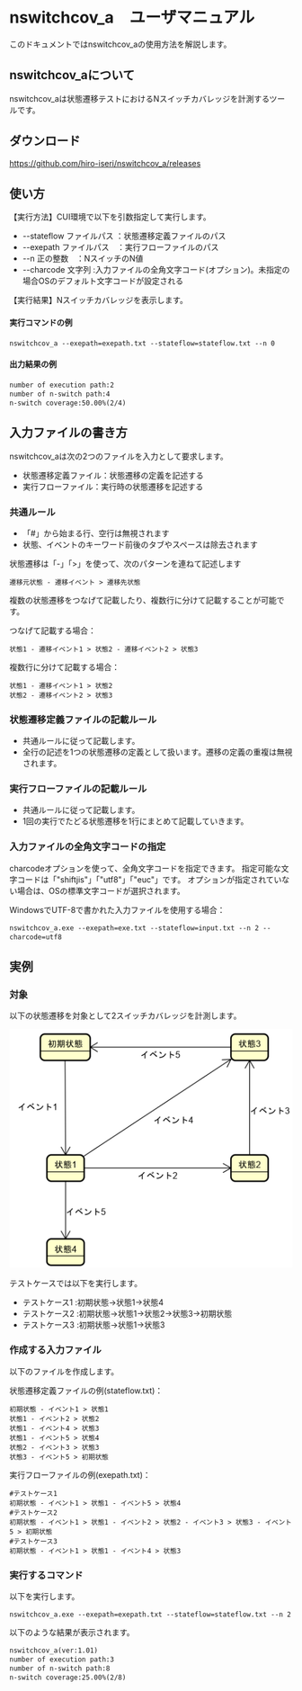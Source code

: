 # nswitchcov_a　ユーザマニュアル

このドキュメントではnswitchcov_aの使用方法を解説します。

## nswitchcov_aについて

nswitchcov_aは状態遷移テストにおけるNスイッチカバレッジを計測するツールです。

## ダウンロード

https://github.com/hiro-iseri/nswitchcov_a/releases

## 使い方

【実行方法】CUI環境で以下を引数指定して実行します。

* --stateflow ファイルパス ：状態遷移定義ファイルのパス
* --exepath ファイルパス　：実行フローファイルのパス
* --n 正の整数　：NスイッチのN値
* --charcode 文字列 :入力ファイルの全角文字コード(オプション)。未指定の場合OSのデフォルト文字コードが設定される

【実行結果】Nスイッチカバレッジを表示します。

#### 実行コマンドの例

```
nswitchcov_a --exepath=exepath.txt --stateflow=stateflow.txt --n 0
```

#### 出力結果の例

```
number of execution path:2
number of n-switch path:4
n-switch coverage:50.00%(2/4)
```

## 入力ファイルの書き方

nswitchcov_aは次の2つのファイルを入力として要求します。

* 状態遷移定義ファイル：状態遷移の定義を記述する
* 実行フローファイル：実行時の状態遷移を記述する


### 共通ルール

* 「#」から始まる行、空行は無視されます
* 状態、イベントのキーワード前後のタブやスペースは除去されます

状態遷移は「-」「>」を使って、次のパターンを連ねて記述します

```
遷移元状態 - 遷移イベント > 遷移先状態
```

複数の状態遷移をつなげて記載したり、複数行に分けて記載することが可能です。

つなげて記載する場合：

```
状態1 - 遷移イベント1 > 状態2 - 遷移イベント2 > 状態3
```

複数行に分けて記載する場合：

```
状態1 - 遷移イベント1 > 状態2
状態2 - 遷移イベント2 > 状態3
```

### 状態遷移定義ファイルの記載ルール

* 共通ルールに従って記載します。
* 全行の記述を1つの状態遷移の定義として扱います。遷移の定義の重複は無視されます。

### 実行フローファイルの記載ルール

* 共通ルールに従って記載します。
* 1回の実行でたどる状態遷移を1行にまとめて記載していきます。

### 入力ファイルの全角文字コードの指定

charcodeオプションを使って、全角文字コードを指定できます。
指定可能な文字コードは「"shiftjis"」「"utf8"」「"euc"」です。
オプションが指定されていない場合は、OSの標準文字コードが選択されます。

WindowsでUTF-8で書かれた入力ファイルを使用する場合：

```
nswitchcov_a.exe --exepath=exe.txt --stateflow=input.txt --n 2 --charcode=utf8
```


## 実例

### 対象

以下の状態遷移を対象として2スイッチカバレッジを計測します。

![StateFlow](img/sample_stateflow.png)

テストケースでは以下を実行します。

* テストケース1 :初期状態→状態1→状態4
* テストケース2 :初期状態→状態1→状態2→状態3→初期状態
* テストケース3 :初期状態→状態1→状態3

### 作成する入力ファイル

以下のファイルを作成します。

状態遷移定義ファイルの例(stateflow.txt)：

```
初期状態 - イベント1 > 状態1
状態1 - イベント2 > 状態2
状態1 - イベント4 > 状態3
状態1 - イベント5 > 状態4
状態2 - イベント3 > 状態3
状態3 - イベント5 > 初期状態
```

実行フローファイルの例(exepath.txt)：

```
#テストケース1
初期状態 - イベント1 > 状態1 - イベント5 > 状態4
#テストケース2
初期状態 - イベント1 > 状態1 - イベント2 > 状態2 - イベント3 > 状態3 - イベント5 > 初期状態
#テストケース3
初期状態 - イベント1 > 状態1 - イベント4 > 状態3
```

### 実行するコマンド

以下を実行します。

```
nswitchcov_a.exe --exepath=exepath.txt --stateflow=stateflow.txt --n 2
```

以下のような結果が表示されます。

```
nswitchcov_a(ver:1.01)
number of execution path:3
number of n-switch path:8
n-switch coverage:25.00%(2/8)
```
